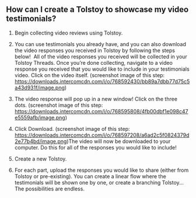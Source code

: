 ## How can I create a Tolstoy to showcase my video testimonials?

1. Begin collecting video reviews using Tolstoy.
2. You can use testimonials you already have, and you can also download the video responses you received in Tolstoy by following the steps below!
​
All of the video responses you received will be collected in your Tolstoy Threads. Once you’re done collecting, navigate to a video response you received that you would like to include in your testimonials video. Click on the video itself. (screenshot image of this step: https://downloads.intercomcdn.com/i/o/768592430/bb89a7dbb77d75c5a43d931f/image.png) 

3. The video response will pop up in a new window! Click on the three dots. (screenshot image of this step: https://downloads.intercomcdn.com/i/o/768595808/4fb00dbf1e098c47e5559afb/image.png) 
4. Click Download. (screenshot image of this step: https://downloads.intercomcdn.com/i/o/768597208/a6ad2c5f0824379d2e77b4bd/image.png) 
​The video will now be downloaded to your computer. Do this for all of the responses you would like to include!
5. Create a new Tolstoy. 
6. For each part, upload the responses you would like to share (either from Tolstoy or pre-existing). You can create a linear flow where the testimonials will be shown one by one, or create a branching Tolstoy... The possibilities are endless.
